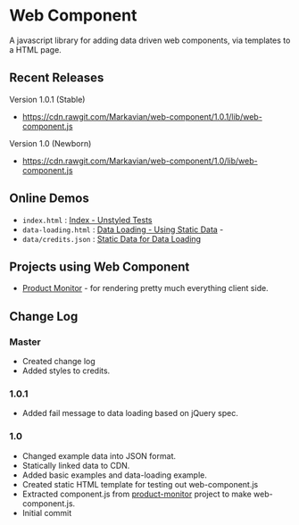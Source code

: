 Web Component
=============
A javascript library for adding data driven web components, via templates to a HTML page.

Recent Releases
---------------
Version 1.0.1 (Stable)
* https://cdn.rawgit.com/Markavian/web-component/1.0.1/lib/web-component.js

Version 1.0 (Newborn)
* https://cdn.rawgit.com/Markavian/web-component/1.0/lib/web-component.js

Online Demos
------------
* `index.html` : [Index - Unstyled Tests](https://cdn.rawgit.com/Markavian/web-component/1.0.1b/tests/)
* `data-loading.html` : [Data Loading - Using Static Data](https://cdn.rawgit.com/Markavian/web-component/1.0.1b/tests/data-loading.html) - 
* `data/credits.json` : [Static Data for Data Loading](https://cdn.rawgit.com/Markavian/web-component/1.0.1b/tests/data/credits.json) 

Projects using Web Component
----------------------------
* [Product Monitor](https://github.com/johnbeech/product-monitor/) - for rendering pretty much everything client side.

Change Log
----------

### Master
* Created change log
* Added styles to credits.

### 1.0.1
* Added fail message to data loading based on jQuery spec.

### 1.0
* Changed example data into JSON format.
* Statically linked data to CDN.
* Added basic examples and data-loading example.
* Created static HTML template for testing out web-component.js
* Extracted component.js from [product-monitor](https://github.com/johnbeech/product-monitor) project to make web-component.js.
* Initial commit 

